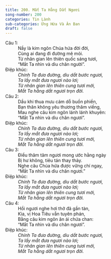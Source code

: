 ```yaml
---
title: 200. Mắt Ta Hằng Dắt Ngươi
song-number: 200
categories: Tin Lành
sub-categories: Ứng Hứa Và Ân Ban
draft: false
---
```

<dl><dt>Câu 1:</dt><dd data-verse="1">Nầy là kim ngôn Chúa hứa đời đời, <br/>Cùng ai đang đi đường mê mỏi. <br/>Từ nhân gian lên thiên quốc sáng tươi, <br/>“Mắt Ta nhìn và dìu chân người”. </dd><dt>Điệp khúc:</dt><dd data-chorus="1"><em>Chính Ta đưa đường, dìu dắt bước ngươi, <br/>Ta lấy mắt đưa ngươi nào lơi; <br/>Từ nhân gian lên thiên cung tươi mới, <br/>Mắt Ta hằng dắt ngươi trọn đời. </em></dd><dt>Câu 2:</dt><dd data-verse="2">Dầu khi thua mưu cám dỗ buồn phiền, <br/>Bạn thân không yêu thương thăm viếng, <br/>Mau nghe câu kim ngôn lánh lánh khuyên: <br/>“Mắt Ta nhìn và dìu chân ngươi”. </dd><dt>Điệp khúc:</dt><dd data-chorus="1"><em>Chính Ta đưa đường, dìu dắt bước ngươi, <br/>Ta lấy mắt đưa ngươi nào lơi; <br/>Từ nhân gian lên thiên cung tươi mới, <br/>Mắt Ta hằng dắt ngươi trọn đời. </em></dd><dt>Câu 3:</dt><dd data-verse="3">Điều thâm tâm ngươi mong ước hằng ngày <br/>Bị hư không, tiêu tán thay thảy. <br/>Nghe câu Chúa hứa được vững chí ngay, <br/>“Mắt Ta nhìn và dìu chân ngươi.” </dd><dt>Điệp khúc:</dt><dd data-chorus="1"><em>Chính Ta đưa đường, dìu dắt bước ngươi, <br/>Ta lấy mắt đưa ngươi nào lơi; <br/>Từ nhân gian lên thiên cung tươi mới, <br/>Mắt Ta hằng dắt ngươi trọn đời. </em></dd><dt>Câu 4:</dt><dd data-verse="4">Hồi ngươi nghe hơi thở đã gần tàn, <br/>Kìa, vị Hoa Tiêu vẫn tuyên phán, <br/>Bằng câu kim ngôn ân ái chứa chan: <br/>“Mắt Ta nhìn và dìu chân ngươi”. </dd><dt>Điệp khúc:</dt><dd data-chorus="1"><em>Chính Ta đưa đường, dìu dắt bước ngươi, <br/>Ta lấy mắt đưa ngươi nào lơi; <br/>Từ nhân gian lên thiên cung tươi mới, <br/>Mắt Ta hằng dắt ngươi trọn đời. </em></dd></dl>